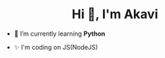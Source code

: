 <h1 align="center">Hi 👋, I'm Akavi</h1>

- 🌱 I’m currently learning **Python**

- ✨ I'm coding on JS(NodeJS)







